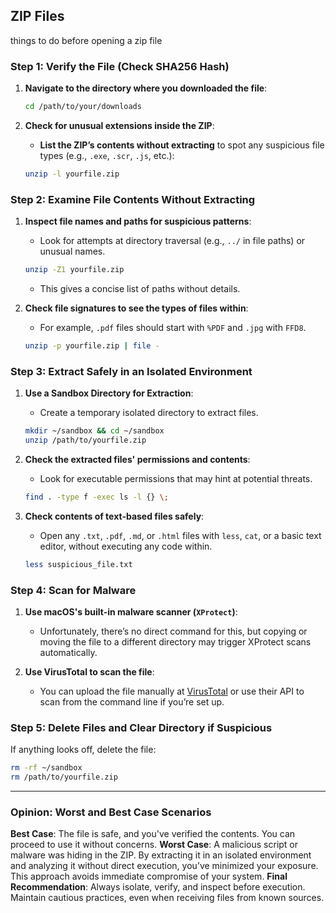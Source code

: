 ## ZIP Files

things to do before opening a zip file

### Step 1: Verify the File (Check SHA256 Hash)

1. **Navigate to the directory where you downloaded the file**:
   ```bash
   cd /path/to/your/downloads
   ```

2. **Check for unusual extensions inside the ZIP**:
   - **List the ZIP’s contents without extracting** to spot any suspicious file types (e.g., `.exe`, `.scr`, `.js`, etc.):
   ```bash
   unzip -l yourfile.zip
   ```

### Step 2: Examine File Contents Without Extracting

1. **Inspect file names and paths for suspicious patterns**:
   - Look for attempts at directory traversal (e.g., `../` in file paths) or unusual names.
   ```bash
   unzip -Z1 yourfile.zip
   ```
   - This gives a concise list of paths without details.

2. **Check file signatures to see the types of files within**:
   - For example, `.pdf` files should start with `%PDF` and `.jpg` with `FFD8`.
   ```bash
   unzip -p yourfile.zip | file -
   ```

### Step 3: Extract Safely in an Isolated Environment

1. **Use a Sandbox Directory for Extraction**:
   - Create a temporary isolated directory to extract files.
   ```bash
   mkdir ~/sandbox && cd ~/sandbox
   unzip /path/to/yourfile.zip
   ```

2. **Check the extracted files' permissions and contents**:
   - Look for executable permissions that may hint at potential threats.
   ```bash
   find . -type f -exec ls -l {} \;
   ```

3. **Check contents of text-based files safely**:
   - Open any `.txt`, `.pdf`, `.md`, or `.html` files with `less`, `cat`, or a basic text editor, without executing any code within.
   ```bash
   less suspicious_file.txt
   ```

### Step 4: Scan for Malware

1. **Use macOS's built-in malware scanner (`XProtect`)**:
   - Unfortunately, there’s no direct command for this, but copying or moving the file to a different directory may trigger XProtect scans automatically.

2. **Use VirusTotal to scan the file**:
   - You can upload the file manually at [VirusTotal](https://www.virustotal.com/) or use their API to scan from the command line if you’re set up.

### Step 5: Delete Files and Clear Directory if Suspicious

If anything looks off, delete the file:
```bash
rm -rf ~/sandbox
rm /path/to/yourfile.zip
```

---

### Opinion: Worst and Best Case Scenarios

**Best Case**: The file is safe, and you've verified the contents. You can proceed to use it without concerns.
**Worst Case**: A malicious script or malware was hiding in the ZIP. By extracting it in an isolated environment and analyzing it without direct execution, you’ve minimized your exposure. This approach avoids immediate compromise of your system. 
**Final Recommendation**: Always isolate, verify, and inspect before execution. Maintain cautious practices, even when receiving files from known sources.
